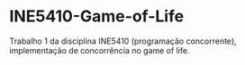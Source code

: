 # INE5410-Game-of-Life
Trabalho 1 da disciplina INE5410 (programação concorrente), implementação de concorrência no game of life.
